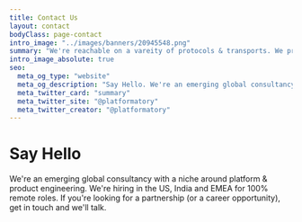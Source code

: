 ```yaml
---
title: Contact Us
layout: contact
bodyClass: page-contact
intro_image: "../images/banners/20945548.png"
summary: "We're reachable on a vareity of protocols & transports. We prefer asynchronous communication via email"
intro_image_absolute: true
seo:
  meta_og_type: "website"
  meta_og_description: "Say Hello. We're an emerging global consultancy with a niche around platform & product engineering. We're hiring in the US, India and EMEA for 100% remote roles. If you're looking for a partnership (or a career opportunity), get in touch and we'll talk."
  meta_twitter_card: "summary"
  meta_twitter_site: "@platformatory"
  meta_twitter_creator: "@platformatory"
---
```


# Say Hello

We're an emerging global consultancy with a niche around platform & product engineering. We're hiring in the US, India and EMEA for 100% remote roles. If you're looking for a partnership (or a career opportunity), get in touch and we'll talk.
